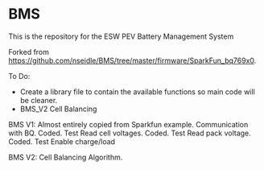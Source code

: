 # BMS
This is the repository for the ESW PEV Battery Management System

Forked from https://github.com/nseidle/BMS/tree/master/firmware/SparkFun_bq769x0.

To Do:
- Create a library file to contain the available functions so main code will be cleaner.
- BMS_V2 Cell Balancing


BMS V1: Almost entirely copied from Sparkfun example.
	Communication with BQ. Coded. Test
  Read cell voltages. Coded. Test
  Read pack voltage. Coded. Test
  Enable charge/load

BMS V2:
  Cell Balancing Algorithm.
  
